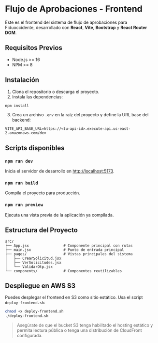 # Flujo de Aprobaciones - Frontend

Este es el frontend del sistema de flujo de aprobaciones para Fiduoccidente, desarrollado con **React**, **Vite**, **Bootstrap** y **React Router DOM**.

## Requisitos Previos

- Node.js >= 16
- NPM >= 8

## Instalación

1. Clona el repositorio o descarga el proyecto.
2. Instala las dependencias:

```bash
npm install
```

3. Crea un archivo `.env` en la raíz del proyecto y define la URL base del backend:

```
VITE_API_BASE_URL=https://<tu-api-id>.execute-api.us-east-2.amazonaws.com/dev
```

## Scripts disponibles

### `npm run dev`

Inicia el servidor de desarrollo en [http://localhost:5173](http://localhost:5173).

### `npm run build`

Compila el proyecto para producción.

### `npm run preview`

Ejecuta una vista previa de la aplicación ya compilada.

## Estructura del Proyecto

```
src/
├── App.jsx                # Componente principal con rutas
├── main.jsx               # Punto de entrada principal
├── pages/                 # Vistas principales del sistema
│   ├── CrearSolicitud.jsx
│   ├── VerSolicitudes.jsx
│   └── ValidarOtp.jsx
└── components/            # Componentes reutilizables
```

## Despliegue en AWS S3

Puedes desplegar el frontend en S3 como sitio estático. Usa el script `deploy-frontend.sh`:

```bash
chmod +x deploy-frontend.sh
./deploy-frontend.sh
```

> Asegúrate de que el bucket S3 tenga habilitado el hosting estático y permita lectura pública o tenga una distribución de CloudFront configurada.
